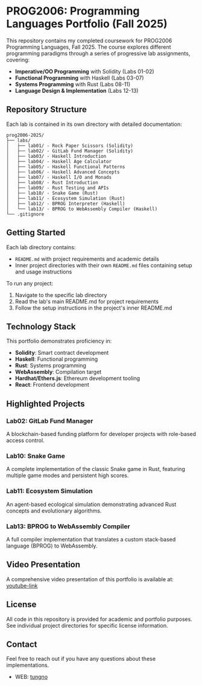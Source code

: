# PROG2006: Programming Languages Portfolio (Fall 2025)

This repository contains my completed coursework for PROG2006 Programming Languages, Fall 2025. The course explores different programming paradigms through a series of progressive lab assignments, covering:

- **Imperative/OO Programming** with Solidity (Labs 01-02)
- **Functional Programming** with Haskell (Labs 03-07)
- **Systems Programming** with Rust (Labs 08-11)
- **Language Design & Implementation** (Labs 12-13)

## Repository Structure

Each lab is contained in its own directory with detailed documentation:

```
prog2006-2025/
├── labs/
│   ├── lab01/ - Rock Paper Scissors (Solidity)
│   ├── lab02/ - GitLab Fund Manager (Solidity)
│   ├── lab03/ - Haskell Introduction
│   ├── lab04/ - Haskell Age Calculator
│   ├── lab05/ - Haskell Functional Patterns
│   ├── lab06/ - Haskell Advanced Concepts
│   ├── lab07/ - Haskell I/O and Monads
│   ├── lab08/ - Rust Introduction
│   ├── lab09/ - Rust Testing and APIs
│   ├── lab10/ - Snake Game (Rust)
│   ├── lab11/ - Ecosystem Simulation (Rust)
│   ├── lab12/ - BPROG Interpreter (Haskell)
│   └── lab13/ - BPROG to WebAssembly Compiler (Haskell)
└── .gitignore
```

## Getting Started

Each lab directory contains:
- `README.md` with project requirements and academic details
- Inner project directories with their own `README.md` files containing setup and usage instructions

To run any project:

1. Navigate to the specific lab directory
2. Read the lab's main README.md for project requirements
3. Follow the setup instructions in the project's inner README.md

## Technology Stack

This portfolio demonstrates proficiency in:

- **Solidity**: Smart contract development
- **Haskell**: Functional programming
- **Rust**: Systems programming
- **WebAssembly**: Compilation target
- **Hardhat/Ethers.js**: Ethereum development tooling
- **React**: Frontend development

## Highlighted Projects

### Lab02: GitLab Fund Manager
A blockchain-based funding platform for developer projects with role-based access control.

### Lab10: Snake Game
A complete implementation of the classic Snake game in Rust, featuring multiple game modes and persistent high scores.

### Lab11: Ecosystem Simulation
An agent-based ecological simulation demonstrating advanced Rust concepts and evolutionary algorithms.

### Lab13: BPROG to WebAssembly Compiler
A full compiler implementation that translates a custom stack-based language (BPROG) to WebAssembly.

## Video Presentation

A comprehensive video presentation of this portfolio is available at: [youtube-link](https://youtu.be/ExIQ7vTysU4?si=xEfot9qt9YG9k_kc)

## License

All code in this repository is provided for academic and portfolio purposes. See individual project directories for specific license information.

## Contact

Feel free to reach out if you have any questions about these implementations.

- WEB: [tungno](https://tung-no.web.app/)